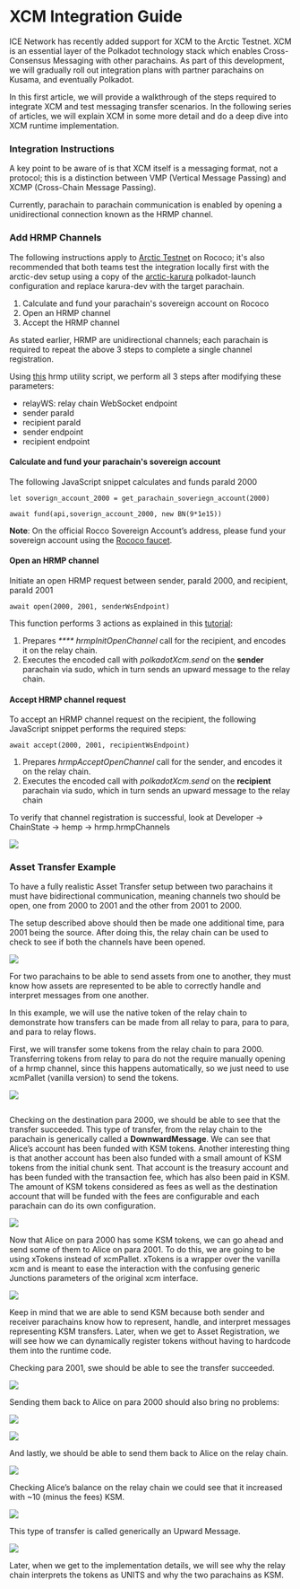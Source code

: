 # XCM Integration Guide

ICE Network has recently added support for XCM to the Arctic Testnet. XCM is an essential layer of the Polkadot technology stack which enables Cross-Consensus Messaging with other parachains. As part of this development, we will gradually roll out integration plans with partner parachains on Kusama, and eventually Polkadot.

In this first article, we will provide a walkthrough of the steps required to integrate XCM and test messaging transfer scenarios. In the following series of articles, we will explain XCM in some more detail and do a deep dive into XCM runtime implementation.

### Integration Instructions <a href="#_li753nkt27qd" id="_li753nkt27qd"></a>

A key point to be aware of is that XCM itself is a messaging format, not a protocol; this is a distinction between VMP (Vertical Message Passing) and XCMP (Cross-Chain Message Passing).

Currently, parachain to parachain communication is enabled by opening a unidirectional connection known as the HRMP channel.

### Add HRMP Channels <a href="#_j2o4uub8lqsx" id="_j2o4uub8lqsx"></a>

The following instructions apply to [Arctic Testnet](https://polkadot.js.org/apps/?rpc=wss%3A%2F%2Farctic-rococo-rpc.icenetwork.io#/explorer) on Rococo; it's also recommended that both teams test the integration locally first with the arctic-dev setup using a copy of the [arctic-karura](https://github.com/web3labs/ice-substrate/blob/main/resources/arctic-karura.json) polkadot-launch configuration and replace karura-dev with the target parachain.

1. Calculate and fund your parachain's sovereign account on Rococo
2. Open an HRMP channel
3. Accept the HRMP channel

As stated earlier, HRMP are unidirectional channels; each parachain is required to repeat the above 3 steps to complete a single channel registration.

Using [this](https://github.com/web3labs/ice-substrate/blob/main/scripts/xcm-utils/hrmp.js) hrmp utility script, we perform all 3 steps after modifying these parameters:

* relayWS: relay chain WebSocket endpoint
* sender paraId
* recipient paraId
* sender endpoint
* recipient endpoint

#### Calculate and fund your parachain's sovereign account <a href="#_b3twf4kjdura" id="_b3twf4kjdura"></a>

The following JavaScript snippet calculates and funds paraId 2000

```
let soverign_account_2000 = get_parachain_soveriegn_account(2000)

await fund(api,soverign_account_2000, new BN(9*1e15))
```

**Note**: On the official Rocco Sovereign Account’s address, please fund your sovereign account using the [Rococo faucet](https://wiki.polkadot.network/docs/build-pdk#obtaining-roc).

#### Open an HRMP channel <a href="#_dpgfr76gy0px" id="_dpgfr76gy0px"></a>

Initiate an open HRMP request between sender, paraId 2000, and recipient, paraId 2001

```
await open(2000, 2001, senderWsEndpoint)
```

This function performs 3 actions as explained in this [tutorial](https://docs.substrate.io/reference/how-to-guides/parachains/add-hrmp-channels/):

1. Prepares _**** hrmpInitOpenChannel_ call for the recipient, and encodes it on the relay chain.
2. Executes the encoded call with _polkadotXcm.send_ on the **sender** parachain via sudo, which in turn sends an upward message to the relay chain.

#### Accept HRMP channel request <a href="#_9c8ykco8bxki" id="_9c8ykco8bxki"></a>

To accept an HRMP channel request on the recipient, the following JavaScript snippet performs the required steps:

```
await accept(2000, 2001, recipientWsEndpoint)
```

1. Prepares _hrmpAcceptOpenChannel_ call for the sender, and encodes it on the relay chain.
2. Executes the encoded call with _polkadotXcm.send_ on the **recipient** parachain via sudo, which in turn sends an upward message to the relay chain

To verify that channel registration is successful, look at Developer -> ChainState -> hemp -> hrmp.hrmpChannels

![](../.gitbook/assets/0)

### Asset Transfer Example <a href="#_dfe93kwrwppk" id="_dfe93kwrwppk"></a>

To have a fully realistic Asset Transfer setup between two parachains it must have bidirectional communication, meaning channels two should be open, one from 2000 to 2001 and the other from 2001 to 2000.

The setup described above should then be made one additional time, para 2001 being the source. After doing this, the relay chain can be used to check to see if both the channels have been opened.

![](../.gitbook/assets/1)

For two parachains to be able to send assets from one to another, they must know how assets are represented to be able to correctly handle and interpret messages from one another.

In this example, we will use the native token of the relay chain to demonstrate how transfers can be made from all relay to para, para to para, and para to relay flows.

First, we will transfer some tokens from the relay chain to para 2000. Transferring tokens from relay to para do not the require manually opening of a hrmp channel, since this happens automatically, so we just need to use xcmPallet (vanilla version) to send the tokens.

![](../.gitbook/assets/2)

<figure><img src="../.gitbook/assets/3" alt=""><figcaption></figcaption></figure>

Checking on the destination para 2000, we should be able to see that the transfer succeeded. This type of transfer, from the relay chain to the parachain is generically called a **DownwardMessage**. We can see that Alice’s account has been funded with KSM tokens. Another interesting thing is that another account has been also funded with a small amount of KSM tokens from the initial chunk sent. That account is the treasury account and has been funded with the transaction fee, which has also been paid in KSM. The amount of KSM tokens considered as fees as well as the destination account that will be funded with the fees are configurable and each parachain can do its own configuration.

![](../.gitbook/assets/4)

Now that Alice on para 2000 has some KSM tokens, we can go ahead and send some of them to Alice on para 2001. To do this, we are going to be using xTokens instead of xcmPallet. xTokens is a wrapper over the vanilla xcm and is meant to ease the interaction with the confusing generic Junctions parameters of the original xcm interface.

![](../.gitbook/assets/5)

Keep in mind that we are able to send KSM because both sender and receiver parachains know how to represent, handle, and interpret messages representing KSM transfers. Later, when we get to Asset Registration, we will see how we can dynamically register tokens without having to hardcode them into the runtime code.

Checking para 2001, swe should be able to see the transfer succeeded.

![](../.gitbook/assets/6)

Sending them back to Alice on para 2000 should also bring no problems:

![](../.gitbook/assets/7)

![](../.gitbook/assets/8)

And lastly, we should be able to send them back to Alice on the relay chain.

![](../.gitbook/assets/9)

Checking Alice’s balance on the relay chain we could see that it increased with \~10 (minus the fees) KSM.

![](../.gitbook/assets/10)

This type of transfer is called generically an Upward Message.

![](../.gitbook/assets/11)

Later, when we get to the implementation details, we will see why the relay chain interprets the tokens as UNITS and why the two parachains as KSM.
